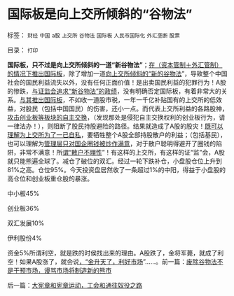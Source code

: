 # 国际板是向上交所倾斜的“谷物法”

标签： `财经` `中国` `a股` `上交所` `谷物法` `国际板` `人民币国际化` `外汇垄断` `股票` 

目录： `打印`

**国际板，只不过是向上交所倾斜的一道“新谷物法”**；[在（资本管制＋外汇管制）的情况下推出国际板](../../../2011/11/25/（外汇管制＋金融垄断）下推出国际板，不仅仅是卖国！.md)，除了增加一道[向上交所倾斜的“新的谷物法](../../../2011/12/16/废除股市“谷物法”，A股将有一波大牛市.md)”，导致整个中国社会的国民利益流失以外，没有任何正面价值！是出卖国民利益的犯罪行为！A股的惨跌，[与证监会追求“新谷物法”的政绩](../../../2011/6/20/管理层应反思为“A股机构化”而妖魔化散户.md)，没有明确否定国际板，有着非常大的关系。[与其推出国际板](../../../2011/11/30/监管就不是法治，被监管就不是市场，和国际板.md)，不如收一道股市税，一年一千亿补贴国有的上交所的低效益，对股民（包括中国国民）的伤害，还小一点。而代表上交所利益的各路股神，[攻击创业板等板块的自主交换](../../../2010/7/1/股评家骂散户，骂市场经济，骂创业板，骂买卖自愿.md)，（发现那处是侵犯自主交换权利的创业板行为，请一律法办！），则阻断了股民持股避险的路径。结果就造成了A股的股灾！[既可以理解为上交所为了一已自私](../../../2011/12/13/公有制只适用垄断，看上交所的红眼病.md)，要牺牲整个A股全部持股散户的利益；（包括基民），也可以理解为[管理层只对国企圈钱被炒作满意](../../../2011/10/25/管理层不救市是市场经济的进步.md)，对于散户聪明得避开了圈钱的陷阱，非常不满意！所[谓“散户不理性](../../../2011/6/2/A股机构化造就不理性的暴涨暴跌.md)”！有这样的上交所，有这样的证“监”会，A股就只能熊遍全球了。减仓了破位的双汇。经过一轮下跌补仓，小盘股仓位上升到81%之高。仓位95%。今天投资盘居然收了一条超过1%的中阳，得益于小盘股的高仓位和创业板重仓股的暴涨。

中小板45%

创业板36%

双汇发展10%

伊利股份4%

资金5%所谓利空，就是跌的时侯找出来的理由。A股跌了，金将军薨，就成了利空！如果A股涨了，就会说[，“金升天了，利好市场](http://hi.baidu.com/darthchn/blog/item/30264b1e14ebd96df724e437.html)”……。前一篇：[废除谷物法不是干预市场，谩骂市场将制造新的熊市](../../../2011/12/19/废除谷物法不是干预市场，谩骂市场将制造新的熊市.md)

后一篇：[大宪章和宪章运动，工会和通往奴役之路](../../../2011/12/20/大宪章和宪章运动，工会和通往奴役之路.md)